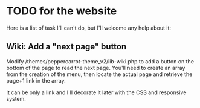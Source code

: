 TODO for the website
====================

Here is a list of task I'll can't do, but I'll welcome any help about it:

## Wiki: Add a "next page" button

Modify /themes/peppercarrot-theme_v2/lib-wiki.php to add a button
on the bottom of the page to read the next page. You'll need to
create an array from the creation of the menu, then locate the
actual page and retrieve the page+1 link in the array.

It can be only a link and I'll decorate it later with the CSS and 
responsive system.



